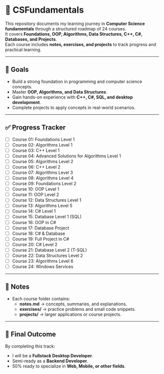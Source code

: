# 📘 CSFundamentals

This repository documents my learning journey in **Computer Science fundamentals** through a structured roadmap of 24 courses.  
It covers **Foundations, OOP, Algorithms, Data Structures, C++, C#, Databases, and Projects**.  
Each course includes **notes, exercises, and projects** to track progress and practical learning.

---

## 🎯 Goals
- Build a strong foundation in programming and computer science concepts.
- Master **OOP, Algorithms, and Data Structures**.
- Gain hands-on experience with **C++, C#, SQL, and desktop development**.
- Complete projects to apply concepts in real-world scenarios.

---

## ✅ Progress Tracker

- [ ] Course 01: Foundations Level 1  
- [ ] Course 02: Algorithms Level 1  
- [ ] Course 03: C++ Level 1  
- [ ] Course 04: Advanced Solutions for Algorithms Level 1  
- [ ] Course 05: Algorithms Level 2  
- [ ] Course 06: C++ Level 2  
- [ ] Course 07: Algorithms Level 3  
- [ ] Course 08: Algorithms Level 4  
- [ ] Course 09: Foundations Level 2  
- [ ] Course 10: OOP Level 1  
- [ ] Course 11: OOP Level 2  
- [ ] Course 12: Data Structures Level 1  
- [ ] Course 13: Algorithms Level 5  
- [ ] Course 14: C# Level 1  
- [ ] Course 15: Database Level 1 (SQL)  
- [ ] Course 16: OOP in C#  
- [ ] Course 17: Database Project  
- [ ] Course 18: C# & Database  
- [ ] Course 19: Full Project in C#  
- [ ] Course 20: C# Level 2  
- [ ] Course 21: Database Level 2 (T-SQL)  
- [ ] Course 22: Data Structures Level 2  
- [ ] Course 23: Algorithms Level 6  
- [ ] Course 24: Windows Services  

---

## 📝 Notes
- Each course folder contains:
  - **notes.md** → concepts, summaries, and explanations.  
  - **exercises/** → practice problems and small code snippets.  
  - **projects/** → larger applications or course projects.  

---

## 🚀 Final Outcome
By completing this track:  
- I will be a **Fullstack Desktop Developer**.  
- Semi-ready as a **Backend Developer**.  
- 50% ready to specialize in **Web, Mobile, or other fields**.  
